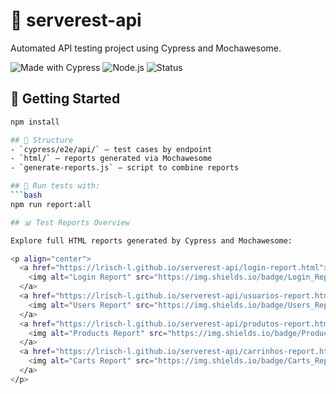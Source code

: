 # 🧪 serverest-api

Automated API testing project using Cypress and Mochawesome.

![Made with Cypress](https://img.shields.io/badge/Cypress-automation-brightgreen?logo=cypress)
![Node.js](https://img.shields.io/badge/Node.js-v18.17.0-blue?logo=node.js)
![Status](https://img.shields.io/badge/tests-passing-brightgreen)

## 🚀 Getting Started

```bash
npm install

## 📂 Structure
- `cypress/e2e/api/` – test cases by endpoint
- `html/` – reports generated via Mochawesome
- `generate-reports.js` – script to combine reports

## 🚀 Run tests with:
```bash
npm run report:all

## 📊 Test Reports Overview

Explore full HTML reports generated by Cypress and Mochawesome:

<p align="center">
  <a href="https://lrisch-l.github.io/serverest-api/login-report.html">
    <img alt="Login Report" src="https://img.shields.io/badge/Login_Report-blue?style=for-the-badge">
  </a>
  <a href="https://lrisch-l.github.io/serverest-api/usuarios-report.html">
    <img alt="Users Report" src="https://img.shields.io/badge/Users_Report-brightgreen?style=for-the-badge">
  </a>
  <a href="https://lrisch-l.github.io/serverest-api/produtos-report.html">
    <img alt="Products Report" src="https://img.shields.io/badge/Products_Report-goldenrod?style=for-the-badge">
  </a>
  <a href="https://lrisch-l.github.io/serverest-api/carrinhos-report.html">
    <img alt="Carts Report" src="https://img.shields.io/badge/Carts_Report-orange?style=for-the-badge">
  </a>
</p>



